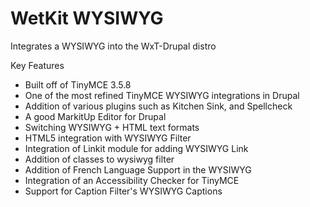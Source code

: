WetKit WYSIWYG
================
Integrates a WYSIWYG into the WxT-Drupal distro

Key Features
* Built off of TinyMCE 3.5.8
* One of the most refined TinyMCE WYSIWYG integrations in Drupal
* Addition of various plugins such as Kitchen Sink, and Spellcheck
* A good MarkitUp Editor for Drupal
* Switching WYSIWYG + HTML text formats
* HTML5 integration with WYSIWYG Filter
* Integration of Linkit module for adding WYSIWYG Link
* Addition of classes to wysiwyg filter
* Addition of French Language Support in the WYSIWYG
* Integration of an Accessibility Checker for TinyMCE
* Support for Caption Filter's WYSIWYG Captions
